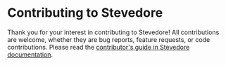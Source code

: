 # Contributing to Stevedore

Thank you for your interest in contributing to Stevedore! All contributions are welcome, whether they are bug reports, feature requests, or code contributions. Please read the [contributor's guide in Stevedore documentation](https://gostevedore.github.io/docs/contribution-guidelines/).